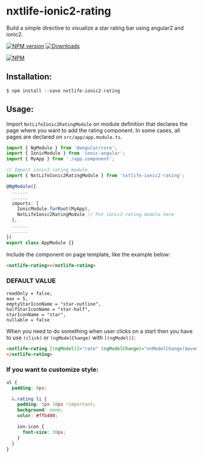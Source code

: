 nxtlife-ionic2-rating
======================

Build a simple directive to visualize a star rating bar using angular2 and ionic2.

[![NPM version][npm-image]][npm-url] [![Downloads][downloads-image]][downloads-url]

[![NPM][nodei-image]][nodei-url]

## Installation:

```
$ npm install --save nxtlife-ionic2-rating
```

## Usage:

Import `NxtLifeIonic2RatingModule` on module definition that declares the page where you want to add the rating component.
In some cases, all pages are declared on `src/app/app.module.ts`.

```typescript
import { NgModule } from '@angular/core';
import { IonicModule } from 'ionic-angular';
import { MyApp } from './app.component';

// Import ionic2-rating module
import { NxtLifeIonic2RatingModule } from 'nxtlife-ionic2-rating';

@NgModule({
  ......
  ......
  imports: [
    IonicModule.forRoot(MyApp),
    NxtLifeIonic2RatingModule // Put ionic2-rating module here
  ],
  ......
  ......
})
export class AppModule {}
```

Include the component on page template, like the example below:
```HTML
<nxtlife-rating></nxtlife-rating>
```

### DEFAULT VALUE
```
readOnly = false,
max = 5,
emptyStarIconName = "star-outline",
halfStarIconName = "star-half",
starIconName = "star",
nullable = false
```
When you need to do something when user clicks on a start then you have to use `(click)` or `(ngModelChange)` with 
`[(ngModel)]`:

```HTML
<nxtlife-rating [(ngModel)]="rate" (ngModelChange)="onModelChange($event)">
</nxtlife-rating>
```

### If you want to customize style:

```CSS
ul {
  padding: 0px;

  &.rating li {
    padding: 5px 10px !important;
    background: none;
    color: #ffb400;

    ion-icon {
      font-size: 30px;
    }
  }
}
```

[npm-url]: https://www.npmjs.com/package/nxtlife-ionic2-rating
[npm-image]: https://img.shields.io/npm/v/nxtlife-ionic2-rating.svg
[nodei-image]: https://nodei.co/npm/nxtlife-ionic2-rating.png?downloads=true&downloadRank=true&stars=true
[nodei-url]: https://www.npmjs.com/package/nxtlife-ionic2-rating
[downloads-image]: https://img.shields.io/npm/dm/nxtlife-ionic2-rating.svg
[downloads-url]: http://badge.fury.io/js/nxtlife-ionic2-rating